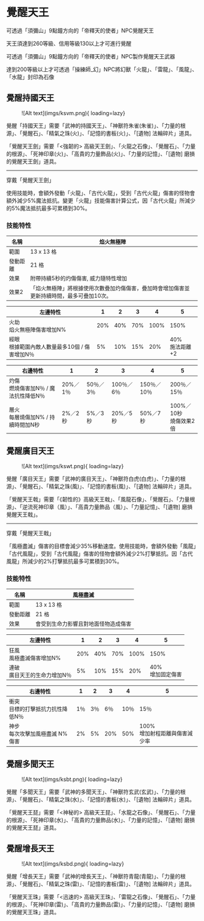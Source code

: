 # 覺醒天王

可透過「須彌山」9點鐘方向的「帝釋天的使者」NPC覺醒天王

天王須達到260等級、信用等級130以上才可進行覺醒

可透過「須彌山」9點鐘方向的「帝釋天的使者」NPC製作覺醒天王武器

達到200等級以上才可透過「操練師_幻」NPC將幻獸「火龍」、「雷龍」、「風龍」、「水龍」封印為石像

## 覺醒持國天王

<figure markdown>
![Alt text](imgs/ksvm.png){ loading=lazy}
</figure>

覺醒「持國天王」需要「武神的持國天王」、「神獸符朱雀(朱雀)」、「力量的根源」、「覺醒石」、「精氣之珠(火)」、「記憶的書板(火)」、「[遺物] 法輪碎片」道具。

「覺醒天王劍」需要「<強韌的> 高級天王劍」、「火龍之石像」、「覺醒石」、「力量的根源」、「死神印章(火)」、「高貴的力量飾品(火)」、「力量的記憶」、「[遺物] 磨損的覺醒天王劍」道具。

---

穿戴「覺醒天王劍」

使用技能時，會額外發動「火龍」、「古代火龍」，受到「古代火龍」傷害的怪物會額外減少5%魔法抵抗。變更「火龍」技能傷害計算公式，因「古代火龍」所減少的5%魔法抵抗最多可累積到30%。

### 技能特性

|  名稱 |  焰火無極陣 |
|---|---|
|  範圍 |  13 x 13 格  |
| 發動距離  | 21 格  |
| 效果  | 附帶持續5秒的灼傷傷害, 威力隨特性增加 |
| 效果2 | 「焰火無極陣」將根據使用次數疊加灼傷傷害，疊加時會增加傷害並更新持續時間，最多可疊加10次。|

|  左邊特性         | 1 | 2  | 3 | 4  | 5  | 
|---|------|---|---|---|---|
|  火劫  <br>焰火無極陣傷害增加N%   | 20% | 40%  | 70%  | 100%  | 150%  | 
|  經眼  <br>根據範圍內敵人數量最多10個 / 傷害增加N％  | 5% | 10%  | 15%  | 20%  | 40%<br>施法距離+2  | 


|  右邊特性         | 1 | 2  | 3 | 4  | 5  | 
|---|------|---|---|---|---|
|  灼傷  <br>燃燒傷害加N％ / 魔法抗性降低N％ | 20%／1％ | 50％／3％  | 100％／6％  | 150％／10％  | 200％／15％   | 
|  層火  <br>每層燒傷加N% / 持續時間加N秒  | 2%／2秒 | 5%／3秒  | 20%／5秒  | 50%／7秒  | 100%／10秒<br>燒傷效果2倍  | 



## 覺醒廣目天王

<figure markdown>
![Alt text](imgs/kswt.png){ loading=lazy}
</figure>

覺醒「廣目天王」需要「武神的廣目天王」、「神獸符白虎(白虎)」、「力量的根源」、「覺醒石」、「精氣之珠(風)」、「記憶的書板(風)」、「[遺物] 法輪碎片」道具。

「覺醒天王戟」需要「《韌性的》高級天王戟」、「風龍石像」、「覺醒石」、「力量根源」、「逆流死神印章（風）」、「高貴力量飾品（風）」、「力量記憶」、「[遺物] 磨損覺醒天王戟」。

---

穿戴「覺醒天王戟」

「風極盡滅」傷害的目標會減少35%移動速度。使用技能時，會額外發動「風龍」「古代風龍」，受到「古代風龍」傷害的怪物會額外減少2%打擊抵抗。因「古代風龍」所減少的2%打擊抵抗最多可累積到30%。

### 技能特性

|  名稱 |  風極盡滅 |
|---|---|
|  範圍 |  13 x 13 格  |
| 發動距離  | 21 格  |
| 效果  | 會受到生命力影響且對地面怪物造成傷害 |


|  左邊特性         | 1 | 2  | 3 | 4  | 5  | 
|---|------|---|---|---|---|
|  狂風  <br>風極盡滅傷害增加N%   | 20% | 40%  | 70%  | 100%  | 150%  | 
|  連破  <br>廣目天王的生命力增加N％  | 5% | 10%  | 15%  | 20%  | 40%<br>增加固定傷害  | 


|  右邊特性         | 1 | 2  | 3 | 4  | 5  | 
|---|------|---|---|---|---|
|  衝突  <br>目標的打擊抵抗力抗性降低N％ | 1％ | 3％  | 6％  | 10％  | 15％   | 
|  神步  <br>每次攻擊加風極盡滅 N% 傷害  | 2% | 5% | 20%  | 50%  | 100%<br>增加射程距離與傷害減少率  | 


## 覺醒多聞天王

<figure markdown>
![Alt text](imgs/ksbt.png){ loading=lazy}
</figure>

覺醒「多聞天王」需要「武神的多聞天王」、「神獸符玄武(玄武)」、「力量的根源」、「覺醒石」、「精氣之珠(水)」、「記憶的書板(水)」、「[遺物] 法輪碎片」道具。

「覺醒天王琵」需要「<神秘的> 高級天王琵」、「水龍之石像」、「覺醒石」、「力量的根源」、「死神印章(水)」、「高貴的力量飾品(水)」、「力量的記憶」、「[遺物] 磨損的覺醒天王琵」道具。

## 覺醒增長天王

<figure markdown>
![Alt text](imgs/ksbd.png){ loading=lazy}
</figure>

覺醒「增長天王」需要「武神的增長天王」、「神獸符青龍(青龍)」、「力量的根源」、「覺醒石」、「精氣之珠(雷)」、「記憶的書板(雷)」、「[遺物] 法輪碎片」道具。

「覺醒天王珠」需要「<迅速的> 高級天王珠」、「雷龍之石像」、「覺醒石」、「力量的根源」、「死神印章(雷)」、「高貴的力量飾品(雷)」、「力量的記憶」、「[遺物] 磨損的覺醒天王珠」道具。